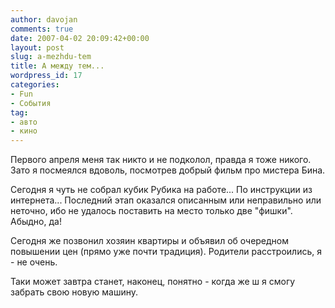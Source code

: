 ```yaml
---
author: davojan
comments: true
date: 2007-04-02 20:09:42+00:00
layout: post
slug: a-mezhdu-tem
title: А между тем...
wordpress_id: 17
categories:
- Fun
- События
tag:
- авто
- кино
---
```


Первого апреля меня так никто и не подколол, правда я тоже никого. Зато я посмеялся вдоволь, посмотрев добрый фильм про мистера Бина.

Сегодня я чуть не собрал кубик Рубика на работе... По инструкции из интернета... Последний этап оказался описанным или неправильно или неточно, ибо не удалось поставить на место только две "фишки". Абыдно, да!

Сегодня же позвонил хозяин квартиры и объявил об очередном повышении цен (прямо уже почти традиция). Родители расстроились, я - не очень.

Таки может завтра станет, наконец, понятно - когда же ш я смогу забрать свою новую машину.
